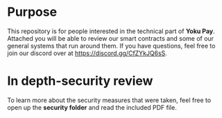 # Purpose

This repository is for people interested in the technical part of **Yoku Pay**.
Attached you will be able to review our smart contracts and some of our general systems that run around them. If you have questions, feel free to join our discord over at https://discord.gg/CfZYkJQ6sS.

# In depth-security review

To learn more about the security measures that were taken, feel free to open up the **security folder** and read the included PDF file.
